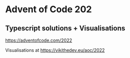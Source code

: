# Advent of Code 202
## Typescript solutions + Visualisations

https://adventofcode.com/2022

Visualisations at https://vikithedev.eu/aoc/2022
